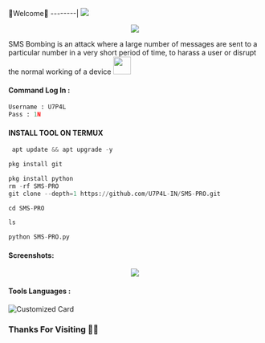 🌺Welcome🌺
--------|
![](https://media.tenor.com/iVCiM9W7cvYAAAAd/welcome.gif)
<p align="center"><img src="https://github.com/U7P4L-IN/U7P4L-IN/blob/main/Warning.gif">

<p align="left">
SMS Bombing is an attack where a large number of messages are sent to a particular number in a very short period of time, to harass a user or disrupt the normal working of a device <img src="https://emojis.slackmojis.com/emojis/images/1588315024/8823/hyperkitty.gif" width="35px"></i></b></h2> 

#### Command Log In :
```python
Username : U7P4L
Pass : 1N
```
  
#### INSTALL TOOL ON TERMUX
```python
 apt update && apt upgrade -y

pkg install git

pkg install python
rm -rf SMS-PRO
git clone --depth=1 https://github.com/U7P4L-IN/SMS-PRO.git

cd SMS-PRO

ls

python SMS-PRO.py
```

#### Screenshots:

<p align="center"><img src="https://github.com/U7P4L-IN/SMS-PRO/blob/main/image/GridArt_20230901_081709647.jpg">


#### Tools Languages :

![Customized Card](https://github-readme-stats.vercel.app/api/pin?username=U7P4L-IN&repo=SMS-PRO&title_color=fff&icon_color=f9f9f9&text_color=9f9f9f&bg_color=151515)

### Thanks For Visiting 🧡🧡
